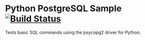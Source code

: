 Python PostgreSQL Sample [![Build Status](https://apibeta.shippable.com/projects/537a4464326b4d0f004a357e/badge/master)](https://beta.shippable.com/projects/537a4464326b4d0f004a357e)
======================

Tests basic SQL commands using the psycopg2 driver for Python.
